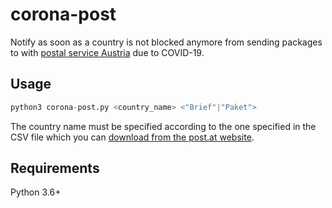 # corona-post

Notify as soon as a country is not blocked anymore from sending packages to with [postal service Austria](https://www.post.at) due to COVID-19.

## Usage
```python
python3 corona-post.py <country_name> <"Brief"|"Paket">
```

The country name must be specified according to the one specified in the CSV file which you can [download from the post.at website](https://www.post.at/p/c/liefereinschraenkungen-coronavirus).

## Requirements

Python 3.6+